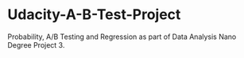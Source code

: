 # Udacity-A-B-Test-Project
Probability, A/B Testing and Regression as part of Data Analysis Nano Degree Project 3.
